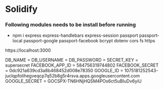 # Solidify

### Following modules needs to be install before running 
 - npm i express express-handlebars express-session passport passport-local passport-google passport-facebook bcrypt dotenv cors fs https

 https://localhost:3000


DB_NAME = 
DB_USERNAME = 
DB_PASSWORD = 
SECRET_KEY = supersecret
FACEBOOK_APP_ID = 584756319744802
FACEBOOK_SECRET = 0dc921a639cd3a8b468452d008e78350
GOOGLE_ID = 1075181252543-juclqpfolihegveqcp7q52b8g5r4rsva.apps.googleusercontent.com
GOOGLE_SECRET = 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